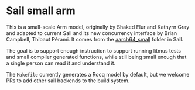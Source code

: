 # Sail small arm

This is a small-scale Arm model, originally by Shaked Flur and Kathyrn Gray and
adapted to current Sail and its new concurrency interface by Brian Campbell,
Thibaut Pérami. It comes from the
[aarch64_small](https://github.com/rems-project/sail/tree/sail2/aarch64_small)
folder in Sail.

The goal is to support enough instruction to support running litmus tests and
small compiler generated functions, while still being small enough that a single
person can read it and understand it.

The `Makefile` currently generates a Rocq model by default, but we welcome PRs to
add other sail backends to the build system.
